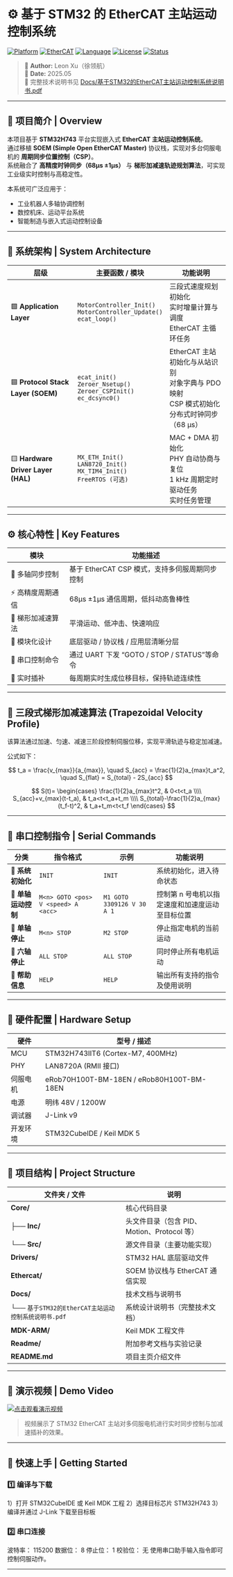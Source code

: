 # ⚙️ 基于 STM32 的 EtherCAT 主站运动控制系统
[![Platform](https://img.shields.io/badge/Platform-STM32H743-blue?logo=stmicroelectronics)]()
[![EtherCAT](https://img.shields.io/badge/Protocol-EtherCAT-red?logo=siemens)]()
[![Language](https://img.shields.io/badge/Language-C%2FC%2B%2B-green)]()
[![License](https://img.shields.io/badge/License-MIT-yellow)]()
[![Status](https://img.shields.io/badge/Version-v1.0.0-brightgreen)]()

> 🧠 **Author:** Leon Xu（徐领航）  
> 📅 **Date:** 2025.05  
> 📄 完整技术说明书见 [Docs/基于STM32的EtherCAT主站运动控制系统说明书.pdf](Docs/基于STM32的EtherCAT主站运动控制系统说明书.pdf)

---

## 📘 项目简介 | Overview

本项目基于 **STM32H743** 平台实现嵌入式 **EtherCAT 主站运动控制系统**。  
通过移植 **SOEM (Simple Open EtherCAT Master)** 协议栈，实现对多台伺服电机的 **周期同步位置控制（CSP）**。  
系统融合了 **高精度时钟同步（68μs ±1μs）** 与 **梯形加减速轨迹规划算法**，可实现工业级实时控制与高稳定性。

本系统可广泛应用于：
- 工业机器人多轴协调控制  
- 数控机床、运动平台系统  
- 智能制造与嵌入式运动控制设备  

---

## 🧩 系统架构 | System Architecture

| 层级 | 主要函数 / 模块 | 功能说明 |
|------|------------------|-----------|
| 🟩 **Application Layer** | `MotorController_Init()`<br>`MotorController_Update()`<br>`ecat_loop()` | 三段式速度规划初始化<br>实时增量计算与调度<br>EtherCAT 主循环任务 |
| 🟦 **Protocol Stack Layer (SOEM)** | `ecat_init()`<br>`Zeroer_Nsetup()`<br>`Zeroer_CSPInit()`<br>`ec_dcsync0()` | EtherCAT 主站初始化与从站识别<br>对象字典与 PDO 映射<br>CSP 模式初始化<br>分布式时钟同步（68 μs） |
| 🟨 **Hardware Driver Layer (HAL)** | `MX_ETH_Init()`<br>`LAN8720_Init()`<br>`MX_TIM4_Init()`<br>`FreeRTOS (可选)` | MAC + DMA 初始化<br>PHY 自动协商与复位<br>1 kHz 周期定时驱动任务<br>实时任务管理 |


---

## ⚙️ 核心特性 | Key Features

| 模块 | 功能描述 |
|------|-----------|
| 🧩 多轴同步控制 | 基于 EtherCAT CSP 模式，支持多伺服周期同步控制 |
| ⚡ 高精度周期通信 | 68μs ±1μs 通信周期，低抖动高鲁棒性 |
| 🚀 梯形加减速算法 | 平滑运动、低冲击、快速响应 |
| 🔧 模块化设计 | 底层驱动 / 协议栈 / 应用层清晰分层 |
| 📡 串口控制命令 | 通过 UART 下发 “GOTO / STOP / STATUS”等命令 |
| 🧠 实时插补 | 每周期实时生成位移目标，保持轨迹连续性 |

---

## 🧮 三段式梯形加减速算法 (Trapezoidal Velocity Profile)

该算法通过加速、匀速、减速三阶段控制伺服位移，实现平滑轨迹与稳定加减速。  

公式如下：

$$
t_a = \frac{v_{max}}{a_{max}}, \quad
S_{acc} = \frac{1}{2}a_{max}t_a^2, \quad
S_{flat} = S_{total} - 2S_{acc}
$$

$$
S(t)=
\begin{cases}
\frac{1}{2}a_{max}t^2, & 0<t<t_a \\\\
S_{acc}+v_{max}(t-t_a), & t_a<t<t_a+t_m \\\\
S_{total}-\frac{1}{2}a_{max}(t_f-t)^2, & t_a+t_m<t<t_f
\end{cases}
$$

---

## 📡 串口控制指令 | Serial Commands

| 分类 | 指令格式 | 示例 | 功能说明 |
|------|-----------|------|-----------|
| 🔹 **系统初始化** | `INIT` | `INIT` | 系统初始化，进入待命状态 |
| 🔹 **单轴运动控制** | `M<n> GOTO <pos> V <speed> A <acc>` | `M1 GOTO 3309126 V 30 A 1` | 控制第 n 号电机以指定速度和加速度运动至目标位置 |
| 🔹 **单轴停止** | `M<n> STOP` | `M2 STOP` | 停止指定电机的当前运动 |
| 🔹 **六轴停止** | `ALL STOP` | `ALL STOP` | 同时停止所有电机运动 |
| 🔹 **帮助信息** | `HELP` | `HELP` | 输出所有支持的指令及使用说明 |


---

## 🧱 硬件配置 | Hardware Setup

| 硬件 | 型号 / 描述 |
|------|---------------|
| MCU | STM32H743IIT6 (Cortex-M7, 400MHz) |
| PHY | LAN8720A (RMII 接口) |
| 伺服电机 | eRob70H100T-BM-18EN / eRob80H100T-BM-18EN |
| 电源 | 明纬 48V / 1200W |
| 调试器 | J-Link v9 |
| 开发环境 | STM32CubeIDE / Keil MDK 5 |

---

## 🧰 项目结构 | Project Structure

| 文件夹 / 文件 | 说明 |
|----------------|------|
| **Core/** | 核心代码目录 |
| ├── **Inc/** | 头文件目录（包含 PID、Motion、Protocol 等） |
| └── **Src/** | 源文件目录（主要功能实现） |
| **Drivers/** | STM32 HAL 底层驱动文件 |
| **Ethercat/** | SOEM 协议栈与 EtherCAT 通信实现 |
| **Docs/** | 技术文档与说明书 |
| └── `基于STM32的EtherCAT主站运动控制系统说明书.pdf` | 系统设计说明书（完整技术文档） |
| **MDK-ARM/** | Keil MDK 工程文件 |
| **Readme/** | 附加参考文档与实验记录 |
| **README.md** | 项目主页介绍文件 |


---

## 🎥 演示视频 | Demo Video

[![点击观看演示视频](Docs/images/demo_cover.png)](https://www.bilibili.com/video/BVxxxxxxxxx/)

> 视频展示了 STM32 EtherCAT 主站对多伺服电机进行实时同步控制与加减速插补的效果。

---

## 🚀 快速上手 | Getting Started

### 1️⃣ 编译与下载

1）打开 STM32CubeIDE 或 Keil MDK 工程
2）选择目标芯片 STM32H743
3）编译并通过 J-Link 下载至目标板
### 2️⃣ 串口连接

波特率： 115200
数据位： 8
停止位： 1
校验位： 无
使用串口助手输入指令即可控制伺服动作。

---

